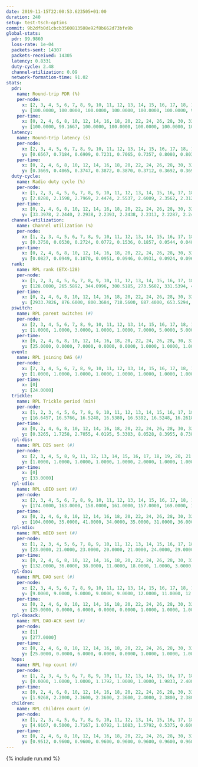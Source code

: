 ```yaml
---
date: 2019-11-15T22:00:53.623505+01:00
duration: 240
setup: test-tsch-optims
commit: 9b2dfb0d1cbcb3500813508e92f8b662d73bfe9b
global-stats:
  pdr: 99.9860
  loss-rate: 1e-04
  packets-sent: 14307
  packets-received: 14305
  latency: 0.8331
  duty-cycle: 2.48
  channel-utilization: 0.09
  network-formation-time: 91.02
stats:
  pdr:
    name: Round-trip PDR (%)
    per-node:
      x: [2, 3, 4, 5, 6, 7, 8, 9, 10, 11, 12, 13, 14, 15, 16, 17, 18, 19, 20, 21, 22, 23, 24, 25]
      y: [100.0000, 100.0000, 100.0000, 100.0000, 100.0000, 100.0000, 99.8236, 100.0000, 100.0000, 100.0000, 100.0000, 99.8363, 100.0000, 100.0000, 100.0000, 100.0000, 100.0000, 100.0000, 100.0000, 100.0000, 100.0000, 100.0000, 100.0000, 100.0000]
    per-time:
      x: [0, 2, 4, 6, 8, 10, 12, 14, 16, 18, 20, 22, 24, 26, 28, 30, 32, 34, 36, 38, 40, 42, 44, 46, 48, 50, 52, 54, 56, 58, 60, 62, 64, 66, 68, 70, 72, 74, 76, 78, 80, 82, 84, 86, 88, 90, 92, 94, 96, 98, 100, 102, 104, 106, 108, 110, 112, 114, 116, 118, 120, 122, 124, 126, 128, 130, 132, 134, 136, 138, 140, 142, 144, 146, 148, 150, 152, 154, 156, 158, 160, 162, 164, 166, 168, 170, 172, 174, 176, 178, 180, 182, 184, 186, 188, 190, 192, 194, 196, 198, 200, 202, 204, 206, 208, 210, 212, 214, 216, 218, 220, 222, 224, 226, 228, 230, 232, 234, 236, 238]
      y: [100.0000, 99.1667, 100.0000, 100.0000, 100.0000, 100.0000, 100.0000, 100.0000, 100.0000, 100.0000, 100.0000, 100.0000, 100.0000, 100.0000, 99.1667, 100.0000, 100.0000, 100.0000, 100.0000, 100.0000, 100.0000, 100.0000, 100.0000, 100.0000, 100.0000, 100.0000, 100.0000, 100.0000, 100.0000, 100.0000, 100.0000, 100.0000, 100.0000, 100.0000, 100.0000, 100.0000, 100.0000, 100.0000, 100.0000, 100.0000, 100.0000, 100.0000, 100.0000, 100.0000, 100.0000, 100.0000, 100.0000, 100.0000, 100.0000, 100.0000, 100.0000, 100.0000, 100.0000, 100.0000, 100.0000, 100.0000, 100.0000, 100.0000, 100.0000, 100.0000, 100.0000, 100.0000, 100.0000, 100.0000, 100.0000, 100.0000, 100.0000, 100.0000, 100.0000, 100.0000, 100.0000, 100.0000, 100.0000, 100.0000, 100.0000, 100.0000, 100.0000, 100.0000, 100.0000, 100.0000, 100.0000, 100.0000, 100.0000, 100.0000, 100.0000, 100.0000, 100.0000, 100.0000, 100.0000, 100.0000, 100.0000, 100.0000, 100.0000, 100.0000, 100.0000, 100.0000, 100.0000, 100.0000, 100.0000, 100.0000, 100.0000, 100.0000, 100.0000, 100.0000, 100.0000, 100.0000, 100.0000, 100.0000, 100.0000, 100.0000, 100.0000, 100.0000, 100.0000, 100.0000, 100.0000, 100.0000, 100.0000, 100.0000, 100.0000, 100.0000]
  latency:
    name: Round-trip latency (s)
    per-node:
      x: [2, 3, 4, 5, 6, 7, 8, 9, 10, 11, 12, 13, 14, 15, 16, 17, 18, 19, 20, 21, 22, 23, 24, 25]
      y: [0.6567, 0.7184, 0.6909, 0.7231, 0.7065, 0.7357, 0.8080, 0.8034, 0.7964, 0.8802, 0.7677, 0.7739, 0.8696, 0.7664, 0.8322, 0.8448, 0.8690, 0.8961, 0.9043, 0.9210, 0.9501, 1.0244, 1.0538, 1.0123]
    per-time:
      x: [0, 2, 4, 6, 8, 10, 12, 14, 16, 18, 20, 22, 24, 26, 28, 30, 32, 34, 36, 38, 40, 42, 44, 46, 48, 50, 52, 54, 56, 58, 60, 62, 64, 66, 68, 70, 72, 74, 76, 78, 80, 82, 84, 86, 88, 90, 92, 94, 96, 98, 100, 102, 104, 106, 108, 110, 112, 114, 116, 118, 120, 122, 124, 126, 128, 130, 132, 134, 136, 138, 140, 142, 144, 146, 148, 150, 152, 154, 156, 158, 160, 162, 164, 166, 168, 170, 172, 174, 176, 178, 180, 182, 184, 186, 188, 190, 192, 194, 196, 198, 200, 202, 204, 206, 208, 210, 212, 214, 216, 218, 220, 222, 224, 226, 228, 230, 232, 234, 236, 238]
      y: [0.3669, 0.4065, 0.3747, 0.3872, 0.3870, 0.3712, 0.3692, 0.3695, 0.3634, 0.3764, 0.3593, 0.3663, 0.3630, 0.3620, 0.3580, 0.3580, 0.3607, 0.3467, 0.3490, 0.3381, 0.3367, 0.3464, 0.3419, 0.3286, 0.3429, 0.3397, 0.3555, 0.3876, 0.3578, 0.4041, 0.3730, 0.4107, 0.3692, 0.3876, 0.4043, 0.3729, 0.3635, 0.4035, 0.3678, 0.3810, 0.3361, 0.4527, 0.3774, 0.3795, 0.3466, 0.3398, 0.3739, 0.5666, 0.5691, 0.5470, 0.3753, 0.3421, 0.4009, 0.8255, 0.9792, 0.6896, 0.5366, 0.5413, 0.4047, 0.9088, 1.2985, 1.2329, 0.9244, 0.6738, 0.5380, 0.9600, 1.2892, 1.3166, 1.2958, 1.1949, 0.9048, 1.0567, 1.2950, 1.2685, 1.3181, 1.3042, 1.3065, 1.2588, 1.2901, 1.2751, 1.2999, 1.3102, 1.3103, 1.2833, 1.2809, 1.2610, 1.3170, 1.3614, 1.3157, 1.3569, 1.3177, 1.3082, 1.3199, 1.3225, 1.3121, 1.3022, 1.3321, 1.3055, 1.3009, 1.3122, 1.3397, 1.2878, 1.3232, 1.3055, 1.3108, 1.3382, 1.3149, 1.3115, 1.2774, 1.3050, 1.2805, 1.2777, 1.3056, 1.2643, 1.2934, 1.3041, 1.3134, 1.3199, 1.3139, 1.3660]
  duty-cycle:
    name: Radio duty cycle (%)
    per-node:
      x: [1, 2, 3, 4, 5, 6, 7, 8, 9, 10, 11, 12, 13, 14, 15, 16, 17, 18, 19, 20, 21, 22, 23, 24, 25]
      y: [2.8280, 2.1598, 2.7969, 2.4474, 2.5537, 2.6009, 2.3562, 2.3124, 2.3221, 2.1089, 2.3508, 2.4729, 2.4802, 2.5291, 2.4890, 2.4839, 2.4112, 2.4593, 2.5227, 2.5238, 2.4984, 2.5593, 2.5508, 2.6041, 2.5031]
    per-time:
      x: [0, 2, 4, 6, 8, 10, 12, 14, 16, 18, 20, 22, 24, 26, 28, 30, 32, 34, 36, 38, 40, 42, 44, 46, 48, 50, 52, 54, 56, 58, 60, 62, 64, 66, 68, 70, 72, 74, 76, 78, 80, 82, 84, 86, 88, 90, 92, 94, 96, 98, 100, 102, 104, 106, 108, 110, 112, 114, 116, 118, 120, 122, 124, 126, 128, 130, 132, 134, 136, 138, 140, 142, 144, 146, 148, 150, 152, 154, 156, 158, 160, 162, 164, 166, 168, 170, 172, 174, 176, 178, 180, 182, 184, 186, 188, 190, 192, 194, 196, 198, 200, 202, 204, 206, 208, 210, 212, 214, 216, 218, 220, 222, 224, 226, 228, 230, 232, 234, 236, 238]
      y: [33.3978, 2.2440, 2.2938, 2.2393, 2.2438, 2.2313, 2.2287, 2.2481, 2.2306, 2.2338, 2.2496, 2.2288, 2.2338, 2.2483, 2.2537, 2.2548, 2.2335, 2.2262, 2.2312, 2.2273, 2.2216, 2.2248, 2.2260, 2.2234, 2.2121, 2.2228, 2.2254, 2.2300, 2.2367, 2.2079, 2.2116, 2.2078, 2.2333, 2.2304, 2.2354, 2.2282, 2.2149, 2.2256, 2.2152, 2.2117, 2.2139, 2.2121, 2.2152, 2.1908, 2.1988, 2.2021, 2.1904, 2.2216, 2.2043, 2.2078, 2.2205, 2.2088, 2.2155, 2.1951, 2.1888, 2.1882, 2.2040, 2.1945, 2.1928, 2.2136, 2.2161, 2.2026, 2.2077, 2.1957, 2.2093, 2.2089, 2.2109, 2.2106, 2.2208, 2.2064, 2.2212, 2.1857, 2.2039, 2.2002, 2.1838, 2.2276, 2.1987, 2.2049, 2.2202, 2.2240, 2.2116, 2.2309, 2.2019, 2.1990, 2.1989, 2.2082, 2.1915, 2.2100, 2.2170, 2.1843, 2.2052, 2.1993, 2.2199, 2.2389, 2.2248, 2.2094, 2.2189, 2.2343, 2.2008, 2.2128, 2.1992, 2.2354, 2.2097, 2.2159, 2.2181, 2.2268, 2.2392, 2.2222, 2.2181, 2.2079, 2.2112, 2.1982, 2.2370, 2.2052, 2.2043, 2.2173, 2.2208, 2.2076, 2.2265, 2.2405]
  channel-utilization:
    name: Channel utilization (%)
    per-node:
      x: [1, 2, 3, 4, 5, 6, 7, 8, 9, 10, 11, 12, 13, 14, 15, 16, 17, 18, 19, 20, 21, 22, 23, 24, 25]
      y: [0.3750, 0.0530, 0.2724, 0.0772, 0.1536, 0.1857, 0.0544, 0.0482, 0.0368, 0.0507, 0.0335, 0.1225, 0.0743, 0.0314, 0.1629, 0.1142, 0.0639, 0.0758, 0.0465, 0.0721, 0.0434, 0.0449, 0.0328, 0.0332, 0.0325]
    per-time:
      x: [0, 2, 4, 6, 8, 10, 12, 14, 16, 18, 20, 22, 24, 26, 28, 30, 32, 34, 36, 38, 40, 42, 44, 46, 48, 50, 52, 54, 56, 58, 60, 62, 64, 66, 68, 70, 72, 74, 76, 78, 80, 82, 84, 86, 88, 90, 92, 94, 96, 98, 100, 102, 104, 106, 108, 110, 112, 114, 116, 118, 120, 122, 124, 126, 128, 130, 132, 134, 136, 138, 140, 142, 144, 146, 148, 150, 152, 154, 156, 158, 160, 162, 164, 166, 168, 170, 172, 174, 176, 178, 180, 182, 184, 186, 188, 190, 192, 194, 196, 198, 200, 202, 204, 206, 208, 210, 212, 214, 216, 218, 220, 222, 224, 226, 228, 230, 232, 234, 236, 238]
      y: [0.0827, 0.0949, 0.1070, 0.0951, 0.0946, 0.0931, 0.0924, 0.0961, 0.0928, 0.0942, 0.1006, 0.0939, 0.0943, 0.0995, 0.1024, 0.0971, 0.0940, 0.0941, 0.0945, 0.0922, 0.0914, 0.0919, 0.0917, 0.0895, 0.0868, 0.0927, 0.0922, 0.0964, 0.0972, 0.0900, 0.0919, 0.0868, 0.0988, 0.0943, 0.0976, 0.0954, 0.0929, 0.0958, 0.0912, 0.0894, 0.0904, 0.0909, 0.0880, 0.0814, 0.0872, 0.0848, 0.0841, 0.0915, 0.0883, 0.0899, 0.0920, 0.0870, 0.0890, 0.0866, 0.0843, 0.0836, 0.0880, 0.0848, 0.0866, 0.0894, 0.0932, 0.0864, 0.0887, 0.0843, 0.0934, 0.0905, 0.0863, 0.0913, 0.0902, 0.0880, 0.0923, 0.0827, 0.0895, 0.0858, 0.0805, 0.0946, 0.0823, 0.0873, 0.0919, 0.0935, 0.0892, 0.0951, 0.0884, 0.0877, 0.0856, 0.0884, 0.0845, 0.0938, 0.0957, 0.0839, 0.0936, 0.0919, 0.0969, 0.0983, 0.0972, 0.0912, 0.0920, 0.0977, 0.0873, 0.0904, 0.0863, 0.1003, 0.0908, 0.0955, 0.0948, 0.0987, 0.1031, 0.0967, 0.0937, 0.0912, 0.0915, 0.0868, 0.0967, 0.0892, 0.0889, 0.0960, 0.0981, 0.0928, 0.0958, 0.1011]
  rank:
    name: RPL rank (ETX-128)
    per-node:
      x: [1, 2, 3, 4, 5, 6, 7, 8, 9, 10, 11, 12, 13, 14, 15, 16, 17, 18, 19, 20, 21, 22, 23, 24, 25]
      y: [128.0000, 265.5892, 344.0996, 300.5185, 273.5602, 331.5394, 454.2186, 542.8204, 607.8245, 555.8502, 686.1694, 468.2058, 560.7661, 927.8566, 557.6895, 554.6967, 570.9555, 721.4667, 709.7108, 1035.5100, 730.1157, 759.9190, 863.9959, 882.4960, 917.7550]
    per-time:
      x: [0, 2, 4, 6, 8, 10, 12, 14, 16, 18, 20, 22, 24, 26, 28, 30, 32, 34, 36, 38, 40, 42, 44, 46, 48, 50, 52, 54, 56, 58, 60, 62, 64, 66, 68, 70, 72, 74, 76, 78, 80, 82, 84, 86, 88, 90, 92, 94, 96, 98, 100, 102, 104, 106, 108, 110, 112, 114, 116, 118, 120, 122, 124, 126, 128, 130, 132, 134, 136, 138, 140, 142, 144, 146, 148, 150, 152, 154, 156, 158, 160, 162, 164, 166, 168, 170, 172, 174, 176, 178, 180, 182, 184, 186, 188, 190, 192, 194, 196, 198, 200, 202, 204, 206, 208, 210, 212, 214, 216, 218, 220, 222, 224, 226, 228, 230, 232, 234, 236, 238]
      y: [2933.7826, 876.6000, 800.3684, 718.5600, 687.4000, 653.5294, 646.6863, 662.9216, 655.6800, 660.6538, 675.0400, 667.2200, 661.8600, 681.2321, 645.8846, 641.2692, 623.7000, 615.0200, 617.6667, 613.1800, 619.5192, 593.1765, 597.7200, 582.5098, 579.6471, 585.5192, 574.8800, 567.7925, 595.9800, 592.7200, 594.4510, 591.6471, 620.8600, 618.7925, 611.1200, 628.3200, 614.1961, 606.7963, 600.5094, 593.3725, 600.3019, 581.5294, 561.9200, 546.5769, 539.9412, 542.2745, 521.6863, 554.0377, 556.0392, 543.4000, 537.9000, 546.7000, 534.1698, 525.4314, 521.7255, 520.0800, 517.1373, 517.9800, 509.9804, 509.4000, 516.8431, 513.5800, 504.8627, 515.7059, 524.4706, 524.6800, 533.9423, 525.3600, 522.3200, 518.6000, 514.0400, 510.8039, 492.2115, 500.1698, 506.8627, 531.0400, 522.0400, 529.1200, 535.3846, 529.9808, 525.0196, 520.0385, 522.6471, 520.5400, 510.4800, 515.0980, 526.0980, 546.4706, 550.3137, 542.5200, 543.3000, 529.2830, 530.0370, 525.4000, 525.8600, 530.6200, 543.0800, 544.7778, 524.3200, 522.4800, 523.1731, 512.5400, 510.8800, 514.6200, 509.6000, 501.6863, 507.1132, 504.1600, 501.2642, 540.8824, 580.7400, 583.3800, 594.1961, 571.4000, 561.7818, 562.7647, 558.4706, 551.0769, 548.5490, 552.0385]
  pswitch:
    name: RPL parent switches (#)
    per-node:
      x: [2, 3, 4, 5, 6, 7, 8, 9, 10, 11, 12, 13, 14, 15, 16, 17, 18, 19, 20, 21, 22, 23, 24, 25]
      y: [1.0000, 1.0000, 3.0000, 1.0000, 1.0000, 7.0000, 5.0000, 5.0000, 7.0000, 8.0000, 3.0000, 8.0000, 11.0000, 8.0000, 4.0000, 7.0000, 15.0000, 10.0000, 9.0000, 3.0000, 8.0000, 7.0000, 9.0000, 10.0000]
    per-time:
      x: [0, 2, 4, 6, 8, 10, 12, 14, 16, 18, 20, 22, 24, 26, 28, 30, 32, 34, 36, 38, 40, 42, 44, 46, 48, 50, 52, 54, 56, 58, 60, 62, 64, 66, 68, 70, 72, 74, 76, 78, 80, 82, 84, 86, 88, 90, 92, 94, 96, 98, 100, 102, 104, 106, 108, 110, 112, 114, 116, 118, 120, 122, 124, 126, 128, 130, 132, 134, 136, 138, 140, 142, 144, 146, 148, 150, 152, 154, 156, 158, 160, 162, 164, 166, 168, 170, 172, 174, 176, 178, 180, 182, 184, 186, 188, 190, 192, 194, 196, 198, 200, 202, 204, 206, 208, 210, 212, 214, 216, 218, 220, 222, 224, 226, 228, 230, 232, 234, 236, 238]
      y: [25.0000, 0.0000, 7.0000, 0.0000, 0.0000, 1.0000, 1.0000, 1.0000, 0.0000, 2.0000, 0.0000, 0.0000, 0.0000, 6.0000, 2.0000, 2.0000, 0.0000, 0.0000, 1.0000, 0.0000, 2.0000, 1.0000, 0.0000, 1.0000, 1.0000, 2.0000, 0.0000, 3.0000, 0.0000, 0.0000, 1.0000, 1.0000, 0.0000, 3.0000, 0.0000, 0.0000, 1.0000, 4.0000, 3.0000, 1.0000, 3.0000, 1.0000, 0.0000, 2.0000, 1.0000, 1.0000, 1.0000, 3.0000, 1.0000, 0.0000, 0.0000, 0.0000, 3.0000, 1.0000, 1.0000, 0.0000, 1.0000, 0.0000, 1.0000, 0.0000, 1.0000, 0.0000, 1.0000, 1.0000, 1.0000, 0.0000, 2.0000, 0.0000, 0.0000, 0.0000, 0.0000, 1.0000, 2.0000, 3.0000, 1.0000, 0.0000, 0.0000, 0.0000, 2.0000, 2.0000, 1.0000, 2.0000, 1.0000, 0.0000, 0.0000, 1.0000, 1.0000, 1.0000, 1.0000, 0.0000, 0.0000, 3.0000, 3.0000, 1.0000, 0.0000, 0.0000, 0.0000, 4.0000, 0.0000, 0.0000, 2.0000, 0.0000, 0.0000, 0.0000, 0.0000, 1.0000, 3.0000, 0.0000, 3.0000, 1.0000, 0.0000, 0.0000, 1.0000, 0.0000, 5.0000, 1.0000, 1.0000, 2.0000, 1.0000, 2.0000]
  event:
    name: RPL joining DAG (#)
    per-node:
      x: [2, 3, 4, 5, 6, 7, 8, 9, 10, 11, 12, 13, 14, 15, 16, 17, 18, 19, 20, 21, 22, 23, 24, 25]
      y: [1.0000, 1.0000, 1.0000, 1.0000, 1.0000, 1.0000, 1.0000, 1.0000, 1.0000, 1.0000, 1.0000, 1.0000, 1.0000, 1.0000, 1.0000, 1.0000, 1.0000, 1.0000, 1.0000, 1.0000, 1.0000, 1.0000, 1.0000, 1.0000]
    per-time:
      x: [0]
      y: [24.0000]
  trickle:
    name: RPL Trickle period (min)
    per-node:
      x: [1, 2, 3, 4, 5, 6, 7, 8, 9, 10, 11, 12, 13, 14, 15, 16, 17, 18, 19, 20, 21, 22, 23, 24, 25]
      y: [16.6457, 16.5766, 16.5248, 16.5380, 16.5392, 16.5248, 16.2618, 16.5403, 16.4397, 16.5479, 16.4814, 16.2059, 16.5321, 16.5602, 16.5494, 16.5163, 16.2176, 16.1262, 16.6055, 16.5353, 16.5442, 16.5985, 16.5949, 16.6009, 16.5704]
    per-time:
      x: [0, 2, 4, 6, 8, 10, 12, 14, 16, 18, 20, 22, 24, 26, 28, 30, 32, 34, 36, 38, 40, 42, 44, 46, 48, 50, 52, 54, 56, 58, 60, 62, 64, 66, 68, 70, 72, 74, 76, 78, 80, 82, 84, 86, 88, 90, 92, 94, 96, 98, 100, 102, 104, 106, 108, 110, 112, 114, 116, 118, 120, 122, 124, 126, 128, 130, 132, 134, 136, 138, 140, 142, 144, 146, 148, 150, 152, 154, 156, 158, 160, 162, 164, 166, 168, 170, 172, 174, 176, 178, 180, 182, 184, 186, 188, 190, 192, 194, 196, 198, 200, 202, 204, 206, 208, 210, 212, 214, 216, 218, 220, 222, 224, 226, 228, 230, 232, 234, 236, 238]
      y: [0.3265, 1.7258, 2.7055, 4.0195, 5.3303, 8.0528, 8.3955, 8.7381, 9.0877, 16.1319, 16.2529, 17.4763, 17.4763, 17.4763, 17.4763, 17.4763, 17.4763, 17.4763, 17.4763, 17.4763, 17.4763, 17.4763, 17.4763, 17.4763, 17.4763, 17.4763, 17.4763, 17.4763, 17.4763, 17.4763, 17.4763, 17.4763, 17.4763, 17.4763, 17.4763, 17.4763, 17.4763, 17.4763, 17.4763, 17.4763, 17.4763, 17.4763, 17.4763, 17.4763, 17.4763, 17.4763, 17.4763, 17.4763, 17.4763, 17.4763, 17.4763, 17.4763, 17.4763, 17.4763, 17.4763, 17.4763, 17.4763, 17.4763, 17.4763, 17.4763, 17.4763, 17.4763, 17.4763, 17.4763, 17.4763, 17.4763, 17.4763, 17.4763, 17.4763, 17.4763, 17.4763, 17.4763, 17.4763, 17.4763, 17.4763, 17.4763, 17.4763, 17.4763, 17.4763, 17.4763, 17.4763, 17.4763, 17.4763, 17.4763, 17.4763, 17.4763, 17.4763, 17.4763, 17.4763, 17.4763, 17.4763, 17.4763, 17.4763, 17.4763, 17.4763, 17.4763, 17.4763, 17.4763, 17.4763, 17.4763, 17.4763, 17.4763, 17.4763, 17.4763, 17.4763, 17.4763, 17.4763, 17.4763, 17.4763, 17.4763, 17.4763, 17.4763, 17.4763, 17.4763, 17.4763, 17.4763, 17.4763, 17.4763, 17.4763, 17.4763]
  rpl-dis:
    name: RPL DIS sent (#)
    per-node:
      x: [2, 3, 4, 5, 8, 9, 11, 12, 13, 14, 15, 16, 17, 18, 19, 20, 21, 22, 23, 24, 25]
      y: [1.0000, 1.0000, 1.0000, 1.0000, 1.0000, 2.0000, 1.0000, 1.0000, 1.0000, 2.0000, 1.0000, 1.0000, 1.0000, 1.0000, 2.0000, 2.0000, 3.0000, 2.0000, 3.0000, 2.0000, 3.0000]
    per-time:
      x: [0]
      y: [33.0000]
  rpl-udio:
    name: RPL uDIO sent (#)
    per-node:
      x: [2, 3, 4, 5, 6, 7, 8, 9, 10, 11, 12, 13, 14, 15, 16, 17, 18, 19, 20, 21, 22, 23, 24, 25]
      y: [174.0000, 163.0000, 158.0000, 161.0000, 157.0000, 169.0000, 157.0000, 170.0000, 178.0000, 172.0000, 159.0000, 171.0000, 180.0000, 170.0000, 165.0000, 173.0000, 157.0000, 172.0000, 166.0000, 169.0000, 169.0000, 166.0000, 166.0000, 168.0000]
    per-time:
      x: [0, 2, 4, 6, 8, 10, 12, 14, 16, 18, 20, 22, 24, 26, 28, 30, 32, 34, 36, 38, 40, 42, 44, 46, 48, 50, 52, 54, 56, 58, 60, 62, 64, 66, 68, 70, 72, 74, 76, 78, 80, 82, 84, 86, 88, 90, 92, 94, 96, 98, 100, 102, 104, 106, 108, 110, 112, 114, 116, 118, 120, 122, 124, 126, 128, 130, 132, 134, 136, 138, 140, 142, 144, 146, 148, 150, 152, 154, 156, 158, 160, 162, 164, 166, 168, 170, 172, 174, 176, 178, 180, 182, 184, 186, 188, 190, 192, 194, 196, 198, 200, 202, 204, 206, 208, 210, 212, 214, 216, 218, 220, 222, 224, 226, 228, 230, 232, 234, 236, 238, 240]
      y: [104.0000, 35.0000, 41.0000, 34.0000, 35.0000, 31.0000, 36.0000, 39.0000, 36.0000, 32.0000, 36.0000, 30.0000, 30.0000, 37.0000, 28.0000, 30.0000, 33.0000, 34.0000, 33.0000, 30.0000, 26.0000, 29.0000, 35.0000, 35.0000, 36.0000, 33.0000, 27.0000, 33.0000, 37.0000, 28.0000, 36.0000, 30.0000, 38.0000, 31.0000, 32.0000, 36.0000, 30.0000, 38.0000, 35.0000, 33.0000, 36.0000, 33.0000, 33.0000, 27.0000, 29.0000, 33.0000, 32.0000, 37.0000, 33.0000, 33.0000, 33.0000, 31.0000, 35.0000, 37.0000, 33.0000, 34.0000, 32.0000, 33.0000, 35.0000, 30.0000, 30.0000, 33.0000, 36.0000, 28.0000, 35.0000, 28.0000, 33.0000, 32.0000, 35.0000, 31.0000, 38.0000, 32.0000, 31.0000, 29.0000, 29.0000, 33.0000, 36.0000, 33.0000, 31.0000, 29.0000, 39.0000, 36.0000, 26.0000, 34.0000, 35.0000, 32.0000, 35.0000, 33.0000, 30.0000, 27.0000, 36.0000, 38.0000, 27.0000, 37.0000, 30.0000, 38.0000, 25.0000, 35.0000, 35.0000, 31.0000, 29.0000, 31.0000, 26.0000, 36.0000, 35.0000, 30.0000, 38.0000, 30.0000, 36.0000, 35.0000, 33.0000, 28.0000, 32.0000, 38.0000, 36.0000, 35.0000, 32.0000, 29.0000, 29.0000, 30.0000, 0.0000]
  rpl-mdio:
    name: RPL mDIO sent (#)
    per-node:
      x: [1, 2, 3, 4, 5, 6, 7, 8, 9, 10, 11, 12, 13, 14, 15, 16, 17, 18, 19, 20, 21, 22, 23, 24, 25]
      y: [23.0000, 21.0000, 23.0000, 20.0000, 21.0000, 24.0000, 29.0000, 20.0000, 20.0000, 25.0000, 21.0000, 26.0000, 24.0000, 20.0000, 25.0000, 25.0000, 29.0000, 28.0000, 22.0000, 22.0000, 21.0000, 20.0000, 20.0000, 20.0000, 20.0000]
    per-time:
      x: [0, 2, 4, 6, 8, 10, 12, 14, 16, 18, 20, 22, 24, 26, 28, 30, 32, 34, 36, 38, 40, 42, 44, 46, 48, 50, 52, 54, 56, 58, 60, 62, 64, 66, 68, 70, 72, 74, 76, 78, 80, 82, 84, 86, 88, 90, 92, 94, 96, 98, 100, 102, 104, 106, 108, 110, 112, 114, 116, 118, 120, 122, 124, 126, 128, 130, 132, 134, 136, 138, 140, 142, 144, 146, 148, 150, 152, 154, 156, 158, 160, 162, 164, 166, 168, 170, 172, 174, 176, 178, 180, 182, 184, 186, 188, 190, 192, 194, 196, 198, 200, 202, 204, 206, 208, 210, 212, 214, 216, 218, 220, 222, 224, 226, 228, 230, 232, 234, 236, 238]
      y: [132.0000, 36.0000, 38.0000, 11.0000, 18.0000, 1.0000, 3.0000, 9.0000, 9.0000, 6.0000, 1.0000, 0.0000, 0.0000, 3.0000, 8.0000, 7.0000, 4.0000, 2.0000, 0.0000, 1.0000, 0.0000, 0.0000, 3.0000, 8.0000, 5.0000, 5.0000, 3.0000, 1.0000, 0.0000, 0.0000, 0.0000, 5.0000, 6.0000, 6.0000, 5.0000, 1.0000, 1.0000, 1.0000, 0.0000, 0.0000, 3.0000, 8.0000, 10.0000, 4.0000, 0.0000, 0.0000, 0.0000, 0.0000, 4.0000, 4.0000, 6.0000, 7.0000, 2.0000, 1.0000, 1.0000, 0.0000, 0.0000, 5.0000, 6.0000, 6.0000, 1.0000, 4.0000, 2.0000, 1.0000, 0.0000, 0.0000, 5.0000, 5.0000, 8.0000, 3.0000, 4.0000, 0.0000, 0.0000, 0.0000, 2.0000, 7.0000, 7.0000, 4.0000, 3.0000, 2.0000, 0.0000, 0.0000, 0.0000, 4.0000, 3.0000, 7.0000, 4.0000, 5.0000, 1.0000, 1.0000, 0.0000, 0.0000, 5.0000, 9.0000, 3.0000, 3.0000, 3.0000, 1.0000, 1.0000, 0.0000, 1.0000, 5.0000, 5.0000, 4.0000, 8.0000, 2.0000, 0.0000, 0.0000, 0.0000, 2.0000, 2.0000, 5.0000, 12.0000, 2.0000, 0.0000, 2.0000, 0.0000, 0.0000, 4.0000, 1.0000]
  rpl-dao:
    name: RPL DAO sent (#)
    per-node:
      x: [2, 3, 4, 5, 6, 7, 8, 9, 10, 11, 12, 13, 14, 15, 16, 17, 18, 19, 20, 21, 22, 23, 24, 25]
      y: [9.0000, 9.0000, 9.0000, 9.0000, 9.0000, 12.0000, 11.0000, 12.0000, 12.0000, 13.0000, 10.0000, 12.0000, 14.0000, 11.0000, 10.0000, 13.0000, 16.0000, 13.0000, 13.0000, 10.0000, 13.0000, 11.0000, 14.0000, 12.0000]
    per-time:
      x: [0, 2, 4, 6, 8, 10, 12, 14, 16, 18, 20, 22, 24, 26, 28, 30, 32, 34, 36, 38, 40, 42, 44, 46, 48, 50, 52, 54, 56, 58, 60, 62, 64, 66, 68, 70, 72, 74, 76, 78, 80, 82, 84, 86, 88, 90, 92, 94, 96, 98, 100, 102, 104, 106, 108, 110, 112, 114, 116, 118, 120, 122, 124, 126, 128, 130, 132, 134, 136, 138, 140, 142, 144, 146, 148, 150, 152, 154, 156, 158, 160, 162, 164, 166, 168, 170, 172, 174, 176, 178, 180, 182, 184, 186, 188, 190, 192, 194, 196, 198, 200, 202, 204, 206, 208, 210, 212, 214, 216, 218, 220, 222, 224, 226, 228, 230, 232, 234, 236, 238, 240]
      y: [25.0000, 0.0000, 6.0000, 0.0000, 0.0000, 1.0000, 1.0000, 1.0000, 0.0000, 2.0000, 0.0000, 0.0000, 0.0000, 6.0000, 12.0000, 2.0000, 2.0000, 0.0000, 1.0000, 1.0000, 2.0000, 2.0000, 0.0000, 1.0000, 1.0000, 2.0000, 0.0000, 6.0000, 7.0000, 2.0000, 2.0000, 1.0000, 1.0000, 3.0000, 1.0000, 1.0000, 2.0000, 4.0000, 3.0000, 1.0000, 3.0000, 3.0000, 5.0000, 2.0000, 2.0000, 1.0000, 1.0000, 6.0000, 1.0000, 0.0000, 2.0000, 3.0000, 4.0000, 1.0000, 1.0000, 2.0000, 5.0000, 2.0000, 2.0000, 1.0000, 1.0000, 1.0000, 2.0000, 1.0000, 3.0000, 0.0000, 5.0000, 2.0000, 0.0000, 1.0000, 5.0000, 4.0000, 3.0000, 3.0000, 1.0000, 1.0000, 1.0000, 0.0000, 5.0000, 2.0000, 3.0000, 4.0000, 1.0000, 0.0000, 2.0000, 4.0000, 2.0000, 1.0000, 1.0000, 1.0000, 2.0000, 2.0000, 6.0000, 3.0000, 1.0000, 3.0000, 0.0000, 3.0000, 1.0000, 3.0000, 3.0000, 0.0000, 1.0000, 1.0000, 1.0000, 1.0000, 5.0000, 1.0000, 4.0000, 3.0000, 1.0000, 2.0000, 3.0000, 3.0000, 5.0000, 1.0000, 2.0000, 3.0000, 1.0000, 3.0000, 0.0000]
  rpl-daoack:
    name: RPL DAO-ACK sent (#)
    per-node:
      x: [1]
      y: [277.0000]
    per-time:
      x: [0, 2, 4, 6, 8, 10, 12, 14, 16, 18, 20, 22, 24, 26, 28, 30, 32, 34, 36, 38, 40, 42, 44, 46, 48, 50, 52, 54, 56, 58, 60, 62, 64, 66, 68, 70, 72, 74, 76, 78, 80, 82, 84, 86, 88, 90, 92, 94, 96, 98, 100, 102, 104, 106, 108, 110, 112, 114, 116, 118, 120, 122, 124, 126, 128, 130, 132, 134, 136, 138, 140, 142, 144, 146, 148, 150, 152, 154, 156, 158, 160, 162, 164, 166, 168, 170, 172, 174, 176, 178, 180, 182, 184, 186, 188, 190, 192, 194, 196, 198, 200, 202, 204, 206, 208, 210, 212, 214, 216, 218, 220, 222, 224, 226, 228, 230, 232, 234, 236, 238, 240]
      y: [25.0000, 0.0000, 6.0000, 0.0000, 0.0000, 1.0000, 1.0000, 1.0000, 0.0000, 2.0000, 0.0000, 0.0000, 0.0000, 6.0000, 12.0000, 2.0000, 2.0000, 0.0000, 1.0000, 1.0000, 2.0000, 2.0000, 0.0000, 1.0000, 1.0000, 2.0000, 0.0000, 6.0000, 7.0000, 2.0000, 2.0000, 1.0000, 1.0000, 3.0000, 1.0000, 1.0000, 2.0000, 4.0000, 3.0000, 1.0000, 3.0000, 3.0000, 5.0000, 2.0000, 2.0000, 1.0000, 1.0000, 6.0000, 1.0000, 0.0000, 2.0000, 3.0000, 4.0000, 1.0000, 1.0000, 2.0000, 5.0000, 2.0000, 2.0000, 1.0000, 1.0000, 1.0000, 2.0000, 1.0000, 3.0000, 0.0000, 5.0000, 2.0000, 0.0000, 1.0000, 5.0000, 4.0000, 3.0000, 3.0000, 1.0000, 1.0000, 1.0000, 0.0000, 5.0000, 2.0000, 3.0000, 4.0000, 1.0000, 0.0000, 2.0000, 4.0000, 2.0000, 1.0000, 1.0000, 1.0000, 2.0000, 2.0000, 6.0000, 3.0000, 1.0000, 3.0000, 0.0000, 3.0000, 1.0000, 3.0000, 3.0000, 0.0000, 1.0000, 1.0000, 1.0000, 1.0000, 5.0000, 1.0000, 4.0000, 3.0000, 1.0000, 1.0000, 4.0000, 3.0000, 5.0000, 1.0000, 2.0000, 3.0000, 1.0000, 3.0000, 0.0000]
  hops:
    name: RPL hop count (#)
    per-node:
      x: [1, 2, 3, 4, 5, 6, 7, 8, 9, 10, 11, 12, 13, 14, 15, 16, 17, 18, 19, 20, 21, 22, 23, 24, 25]
      y: [0.0000, 1.0000, 1.0000, 1.1792, 1.0000, 1.0000, 1.9833, 2.4083, 2.9623, 2.0250, 2.9333, 2.0000, 2.0583, 3.0293, 2.0542, 2.3083, 2.2208, 3.1542, 3.0711, 3.4100, 3.3598, 3.5649, 4.1255, 4.1130, 4.3013]
    per-time:
      x: [0, 2, 4, 6, 8, 10, 12, 14, 16, 18, 20, 22, 24, 26, 28, 30, 32, 34, 36, 38, 40, 42, 44, 46, 48, 50, 52, 54, 56, 58, 60, 62, 64, 66, 68, 70, 72, 74, 76, 78, 80, 82, 84, 86, 88, 90, 92, 94, 96, 98, 100, 102, 104, 106, 108, 110, 112, 114, 116, 118, 120, 122, 124, 126, 128, 130, 132, 134, 136, 138, 140, 142, 144, 146, 148, 150, 152, 154, 156, 158, 160, 162, 164, 166, 168, 170, 172, 174, 176, 178, 180, 182, 184, 186, 188, 190, 192, 194, 196, 198, 200, 202, 204, 206, 208, 210, 212, 214, 216, 218, 220, 222, 224, 226, 228, 230, 232, 234, 236, 238]
      y: [1.9268, 2.2000, 2.3600, 2.3600, 2.3600, 2.4000, 2.3800, 2.3800, 2.4000, 2.4600, 2.5200, 2.5200, 2.5200, 2.5200, 2.5200, 2.5400, 2.5200, 2.5200, 2.5000, 2.4800, 2.4400, 2.4200, 2.4000, 2.4000, 2.4400, 2.5000, 2.4400, 2.4200, 2.4000, 2.4000, 2.3800, 2.3600, 2.3600, 2.4800, 2.4800, 2.4800, 2.4400, 2.4000, 2.3200, 2.3200, 2.3200, 2.3000, 2.2800, 2.2800, 2.2800, 2.2800, 2.2800, 2.3000, 2.3200, 2.3200, 2.3200, 2.3200, 2.3200, 2.2800, 2.2800, 2.2800, 2.2800, 2.2800, 2.2800, 2.2800, 2.2800, 2.2800, 2.2800, 2.2800, 2.2800, 2.2800, 2.2800, 2.2800, 2.2800, 2.2800, 2.2800, 2.2800, 2.2800, 2.2800, 2.2800, 2.2800, 2.2800, 2.2800, 2.2800, 2.2800, 2.2800, 2.4000, 2.4400, 2.4400, 2.4400, 2.4400, 2.3600, 2.4200, 2.4800, 2.4800, 2.4800, 2.5400, 2.5600, 2.5600, 2.5600, 2.5600, 2.5600, 2.5400, 2.4400, 2.4400, 2.4400, 2.7200, 2.7200, 2.7200, 2.7200, 2.7200, 2.7200, 2.5600, 2.4400, 2.4000, 2.4000, 2.4000, 2.4200, 2.4400, 2.4400, 2.5400, 2.6400, 2.7200, 2.6400, 2.6000]
  children:
    name: RPL children count (#)
    per-node:
      x: [1, 2, 3, 4, 5, 6, 7, 8, 9, 10, 11, 12, 13, 14, 15, 16, 17, 18, 19, 20, 21, 22, 23, 24, 25]
      y: [4.9167, 0.5000, 2.7167, 1.0792, 1.1083, 1.5792, 0.5375, 0.6000, 0.1548, 0.3833, 0.0000, 1.6833, 0.6417, 0.0000, 2.0833, 1.8042, 0.4625, 1.2583, 0.4142, 1.2510, 0.3347, 0.4142, 0.0000, 0.0502, 0.0000]
    per-time:
      x: [0, 2, 4, 6, 8, 10, 12, 14, 16, 18, 20, 22, 24, 26, 28, 30, 32, 34, 36, 38, 40, 42, 44, 46, 48, 50, 52, 54, 56, 58, 60, 62, 64, 66, 68, 70, 72, 74, 76, 78, 80, 82, 84, 86, 88, 90, 92, 94, 96, 98, 100, 102, 104, 106, 108, 110, 112, 114, 116, 118, 120, 122, 124, 126, 128, 130, 132, 134, 136, 138, 140, 142, 144, 146, 148, 150, 152, 154, 156, 158, 160, 162, 164, 166, 168, 170, 172, 174, 176, 178, 180, 182, 184, 186, 188, 190, 192, 194, 196, 198, 200, 202, 204, 206, 208, 210, 212, 214, 216, 218, 220, 222, 224, 226, 228, 230, 232, 234, 236, 238]
      y: [0.9512, 0.9600, 0.9600, 0.9600, 0.9600, 0.9600, 0.9600, 0.9600, 0.9600, 0.9600, 0.9600, 0.9600, 0.9600, 0.9600, 0.9600, 0.9600, 0.9600, 0.9600, 0.9600, 0.9600, 0.9600, 0.9600, 0.9600, 0.9600, 0.9600, 0.9600, 0.9600, 0.9600, 0.9600, 0.9600, 0.9600, 0.9600, 0.9600, 0.9600, 0.9600, 0.9600, 0.9600, 0.9600, 0.9600, 0.9600, 0.9600, 0.9600, 0.9600, 0.9600, 0.9600, 0.9600, 0.9600, 0.9600, 0.9600, 0.9600, 0.9600, 0.9600, 0.9600, 0.9600, 0.9600, 0.9600, 0.9600, 0.9600, 0.9600, 0.9600, 0.9600, 0.9600, 0.9600, 0.9600, 0.9600, 0.9600, 0.9600, 0.9600, 0.9600, 0.9600, 0.9600, 0.9600, 0.9600, 0.9600, 0.9600, 0.9600, 0.9600, 0.9600, 0.9600, 0.9600, 0.9600, 0.9600, 0.9600, 0.9600, 0.9600, 0.9600, 0.9600, 0.9600, 0.9600, 0.9600, 0.9600, 0.9600, 0.9600, 0.9600, 0.9600, 0.9600, 0.9600, 0.9600, 0.9600, 0.9600, 0.9600, 0.9600, 0.9600, 0.9600, 0.9600, 0.9600, 0.9600, 0.9600, 0.9600, 0.9600, 0.9600, 0.9600, 0.9600, 0.9600, 0.9600, 0.9600, 0.9600, 0.9600, 0.9600, 0.9600]
---
```


{% include run.md %}

